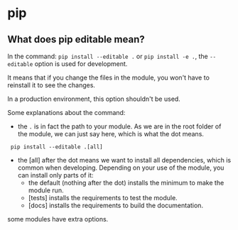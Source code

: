 # pip

## What does pip editable mean?
In the command: `pip install --editable .` or `pip install -e .`, the `--editable` option is used for development.

It means that if you change the files in the module, you won't have to reinstall it to see the changes.

In a production environment, this option shouldn't be used.

Some explanations about the command:

- the `.` is in fact the path to your module. As we are in the root folder of the module, we can just say here, which is what the dot means.

```
 pip install --editable .[all]
```
- the [all] after the dot means we want to install all dependencies, which is common when developing. Depending on your use of the module, you can install only parts of it:
  - the default (nothing after the dot) installs the minimum to make the module run.
  - [tests] installs the requirements to test the module.
  - [docs] installs the requirements to build the documentation.

some modules have extra options.


